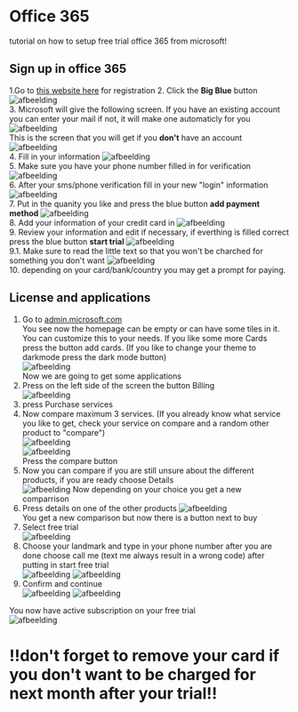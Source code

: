 # Office 365 
tutorial on how to setup free trial office 365 from microsoft!

## Sign up in office 365  
1.Go to [this website here](https://www.microsoft.com/en-us/microsoft-365/microsoft-365-business-standard-one-month-trial) for registration
2. Click the **Big Blue** button
![afbeelding](https://user-images.githubusercontent.com/30397019/168060480-38b8cb16-4857-465d-bc1b-1c236f9d3f06.png)  
3. Microsoft will give the following screen. If you have an existing account you can enter your mail if not, it will make one automaticly for you
![afbeelding](https://user-images.githubusercontent.com/30397019/168062026-408e1592-8383-4b60-ba50-2f2c938807c7.png)  
This is the screen that you will get if you **don't** have an account  
![afbeelding](https://user-images.githubusercontent.com/30397019/168063322-6d737fa3-e1a2-49f5-8817-67f333f657c6.png)  
4. Fill in your information
![afbeelding](https://user-images.githubusercontent.com/30397019/168065179-8ee413fa-22a2-4053-a30d-5e6514ec23a2.png)  
5. Make sure you have  your phone number filled in for verification
![afbeelding](https://user-images.githubusercontent.com/30397019/168065559-82b056ac-4596-4215-a151-809088d07872.png)  
6. After your sms/phone verification fill in your new "login" information
![afbeelding](https://user-images.githubusercontent.com/30397019/168066385-11382a97-2226-47fa-a6ec-82d7095c6c8d.png)  
7. Put in the quanity you like and press the blue button **add payment method**
![afbeelding](https://user-images.githubusercontent.com/30397019/168066679-60490c43-d1cc-4975-b596-4670bcd94c85.png)  
8. Add your information of your credit card in
![afbeelding](https://user-images.githubusercontent.com/30397019/168067024-23f4c952-7993-4ddd-91c3-13a94c9166eb.png)  
9. Review your information and edit if necessary, if everthing is filled correct press the blue button **start trial**
![afbeelding](https://user-images.githubusercontent.com/30397019/168068077-1b90c1a6-b3b2-4257-b84e-8ffa8d1f5fed.png)  
9.1. Make sure to read the little text so that you won't be charched for something you don't want
![afbeelding](https://user-images.githubusercontent.com/30397019/168069687-a137bc1b-0f5f-4240-8990-6a3657d070ae.png)  
10. depending on your card/bank/country you may get a prompt for paying.

## License and applications
1. Go to [admin.microsoft.com](https://admin.microsoft.com/)  
You see now the homepage can be empty or can have some tiles in it. You can customize this to your needs. If you like some more Cards press the button add cards. (If you like to change your theme to darkmode press the dark mode button)  
![afbeelding](https://user-images.githubusercontent.com/30397019/168074007-46c938d6-96a8-4056-856e-91a8e3d25915.png)  
Now we are going to get some applications
2. Press on the left side of the screen the button Billing  
![afbeelding](https://user-images.githubusercontent.com/30397019/168074994-396173d1-6ffe-4833-a685-02615aeeed76.png)  
3. press Purchase services
4. Now compare maximum 3 services. (If you already know what service you like to get, check your service on compare and a random other product to "compare")  
![afbeelding](https://user-images.githubusercontent.com/30397019/168075327-46f0bc09-145a-4116-8d5b-9d9b17be36ea.png)  
![afbeelding](https://user-images.githubusercontent.com/30397019/168075674-3851830a-8570-4545-87fe-6a0bbdf91eae.png)  
Press the compare button  
5. Now you can compare if you are still unsure about the different products, if you are ready choose Details  
![afbeelding](https://user-images.githubusercontent.com/30397019/168075897-79bd1677-2cbe-4986-b517-c45ee4dd8dbb.png)
Now depending on your choice  you get a new comparrison
6. Press details on one of the other products
![afbeelding](https://user-images.githubusercontent.com/30397019/168076522-0dc28ba5-9d25-4b27-888a-e274dd5a8bf1.png)  
You get a new comparison but now there is a button next to buy  
7. Select free trial  
![afbeelding](https://user-images.githubusercontent.com/30397019/168076883-c5e76023-af35-41c7-afb1-3353f5c213ea.png)
8. Choose your landmark and type in your phone number after you are done choose call me (text me always result in a wrong code) after putting in start free trial  
![afbeelding](https://user-images.githubusercontent.com/30397019/168077324-d9f4bc60-d4c5-45a0-b58b-c2428c4bac3d.png)
![afbeelding](https://user-images.githubusercontent.com/30397019/168077616-7a27c954-a6f6-4dc1-9574-8903ca20f2f3.png)  
7. Confirm and continue  
![afbeelding](https://user-images.githubusercontent.com/30397019/168077692-64916695-a1e6-4936-a06d-ab2e89890760.png)
![afbeelding](https://user-images.githubusercontent.com/30397019/168078867-b520715e-7ece-4c47-a1f0-6d24622b0cec.png)  

You now have active subscription on your free trial  
![afbeelding](https://user-images.githubusercontent.com/30397019/168080432-d5a83d8f-c938-4b4c-a193-9584690889ab.png)  

# !!don't forget to remove your card if you don't want to be charged for next month after your trial!!  
